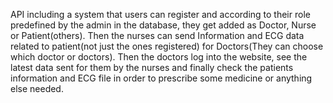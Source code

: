 API including a system that users can register and according to their role predefined by the admin in the database, they get added as Doctor, Nurse or Patient(others).
Then the nurses can send Information and ECG data related to patient(not just the ones registered) for Doctors(They can choose which doctor or doctors).
Then the doctors log into the website, see the latest data sent for them by the nurses and finally check the patients information and ECG file in order to prescribe some medicine or anything else needed.